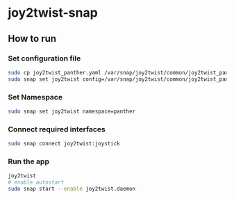# joy2twist-snap

## How to run

### Set configuration file

```bash
sudo cp joy2twist_panther.yaml /var/snap/joy2twist/common/joy2twist_panther.yaml
sudo snap set joy2twist config=/var/snap/joy2twist/common/joy2twist_panther.yaml
```

### Set Namespace

```bash
sudo snap set joy2twist namespace=panther
```

### Connect required interfaces

```bash
sudo snap connect joy2twist:joystick
```

### Run the app

```bash
joy2twist
# enable autostart
sudo snap start --enable joy2twist.daemon
```
